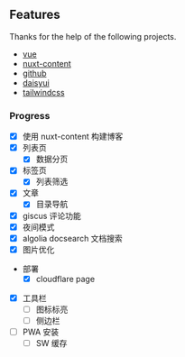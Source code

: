 ## Features

Thanks for the help of the following projects.

- [vue](https://cn.vuejs.org/)
- [nuxt-content](https://github.com/nuxt/content)
- [github](https://github.com/)
- [daisyui](https://github.com/saadeghi/daisyui)
- [tailwindcss](https://tailwindcss.com/)

### Progress

- [x] 使用 nuxt-content 构建博客
- [x] 列表页
  - [x] 数据分页
- [x] 标签页
  - [x] 列表筛选
- [x] 文章
  - [x] 目录导航
- [x] giscus 评论功能
- [x] 夜间模式
- [x] algolia docsearch 文档搜索
- [x] 图片优化
- 部署
  - [x] cloudflare page
- [x] 工具栏
  - [ ] 图标标亮
  - [ ] 侧边栏
- [ ] PWA 安装
  - [ ] SW 缓存